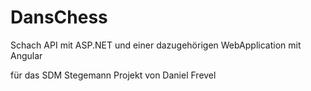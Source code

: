 # DansChess

Schach API mit ASP.NET und einer dazugehörigen WebApplication mit Angular 


für das SDM Stegemann Projekt von Daniel Frevel
